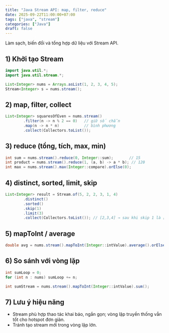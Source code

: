 ```yaml
---
title: "Java Stream API: map, filter, reduce"
date: 2025-09-22T11:00:00+07:00
tags: ["java", "stream"]
categories: ["Java"]
draft: false
---
```


Làm sạch, biến đổi và tổng hợp dữ liệu với Stream API.

## 1) Khởi tạo Stream
```java
import java.util.*;
import java.util.stream.*;

List<Integer> nums = Arrays.asList(1, 2, 3, 4, 5);
Stream<Integer> s = nums.stream();
```

## 2) map, filter, collect
```java
List<Integer> squaresOfEven = nums.stream()
        .filter(n -> n % 2 == 0)   // giữ số chẵn
        .map(n -> n * n)           // bình phương
        .collect(Collectors.toList());
```

## 3) reduce (tổng, tích, max, min)
```java
int sum = nums.stream().reduce(0, Integer::sum);       // 15
int product = nums.stream().reduce(1, (a, b) -> a * b); // 120
int max = nums.stream().max(Integer::compare).orElse(0);
```

## 4) distinct, sorted, limit, skip
```java
List<Integer> result = Stream.of(5, 2, 2, 3, 1, 4)
        .distinct()
        .sorted()
        .skip(1)
        .limit(3)
        .collect(Collectors.toList()); // [2,3,4] → sau khi skip 1 là [3,4,5], limit 3
```

## 5) mapToInt / average
```java
double avg = nums.stream().mapToInt(Integer::intValue).average().orElse(0);
```

## 6) So sánh với vòng lặp
```java
int sumLoop = 0;
for (int n : nums) sumLoop += n;

int sumStream = nums.stream().mapToInt(Integer::intValue).sum();
```

## 7) Lưu ý hiệu năng
- Stream phù hợp thao tác khai báo, ngắn gọn; vòng lặp truyền thống vẫn tốt cho hotspot đơn giản.
- Tránh tạo stream mới trong vòng lặp lớn.

